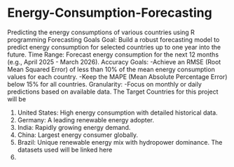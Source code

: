 # Energy-Consumption-Forecasting
Predicting the energy consumptions of various countries using R programming
Forecasting Goals
Goal: Build a robust forecasting model to predict energy consumption for selected countries up to one year into the future.
Time Range: Forecast energy consumption for the next 12 months (e.g., April 2025 - March 2026).
Accuracy Goals:
-Achieve an RMSE (Root Mean Squared Error) of less than 10% of the mean energy consumption values for each country.
-Keep the MAPE (Mean Absolute Percentage Error) below 15% for all countries.
Granularity:
-Focus on monthly or daily predictions based on available data.
The Target Countries for this project will be 
1. United States: High energy consumption with detailed historical data.
2. Germany: A leading renewable energy adopter.
3. India: Rapidly growing energy demand.
4. China: Largest energy consumer globally.
5. Brazil: Unique renewable energy mix with hydropower dominance.
The datasets used will be linked here
1. 
